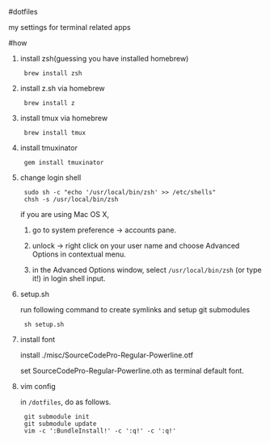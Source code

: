 #dotfiles

my settings for terminal related apps

#how

1. install zsh(guessing you have installed homebrew)

        brew install zsh

2. install z.sh via homebrew

        brew install z

3. install tmux via homebrew

        brew install tmux
        
4. install tmuxinator
        
        gem install tmuxinator

5. change login shell

        sudo sh -c "echo '/usr/local/bin/zsh' >> /etc/shells"
        chsh -s /usr/local/bin/zsh

    if you are using Mac OS X, 
    
    1. go to system preference -> accounts pane.
    
    2. unlock -> right click on your user name and choose Advanced Options in contextual menu.
    
    3. in the Advanced Options window, select `/usr/local/bin/zsh` (or type it!) in login shell input.

6. setup.sh 

    run following command to create symlinks and setup git submodules

        sh setup.sh

7. install font

    install ./misc/SourceCodePro-Regular-Powerline.otf

    set SourceCodePro-Regular-Powerline.oth as terminal default font.

8. vim config

    in `/dotfiles`, do as follows.

        git submodule init
        git submodule update
        vim -c ':BundleInstall!' -c ':q!' -c ':q!'
